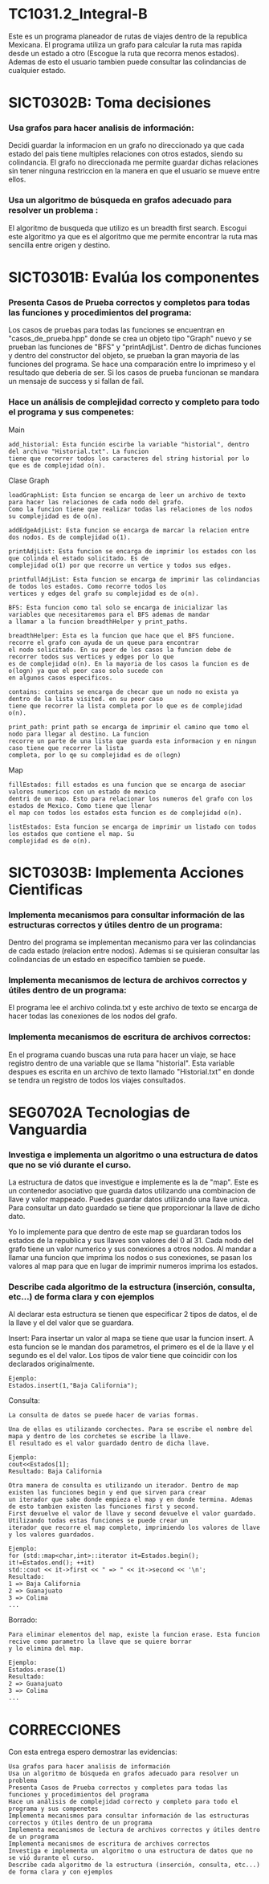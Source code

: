 # TC1031.2_Integral-B

Este es un programa planeador de rutas de viajes dentro de la republica Mexicana. El programa utiliza un grafo 
para calcular la ruta mas rapida desde un estado a otro (Escogue la ruta que recorra menos estados). Ademas de 
esto el usuario tambien puede consultar las colindancias de cualquier estado.


# SICT0302B: Toma decisiones

### Usa grafos para hacer analisis de información: 

Decidi guardar la informacion en un grafo no direccionado ya que cada estado del pais tiene multiples relaciones con 
otros estados, siendo su colindancia. El grafo no direccionada me permite guardar dichas relaciones sin tener ninguna
restriccion en la manera en que el usuario se mueve entre ellos.

### Usa un algoritmo de búsqueda en grafos adecuado para resolver un problema :

El algoritmo de busqueda que utilizo es un breadth first search. Escogui este algoritmo ya que es el algoritmo que me 
permite encontrar la ruta mas sencilla entre origen y destino.


# SICT0301B: Evalúa los componentes

### Presenta Casos de Prueba correctos y completos para todas las funciones y procedimientos del programa:

Los casos de pruebas para todas las funciones se encuentran en "casos_de_prueba.hpp" donde se crea un objeto tipo "Graph"
nuevo y se prueban las funciones de "BFS" y "printAdjList". Dentro de dichas funciones y dentro del constructor del 
objeto, se prueban la gran mayoria de las funciones del programa. 
Se hace una comparación entre lo imprimeso y el resultado que deberia de ser. Si los casos de prueba funcionan se 
mandara un mensaje de success y si fallan de fail.
    
    
### Hace un análisis de complejidad correcto y completo para todo el programa y sus compenetes:

Main
    
    add_historial: Esta función escirbe la variable "historial", dentro del archivo "Historial.txt". La funcion
    tiene que recorrer todos los caracteres del string historial por lo que es de complejidad o(n).

Clase Graph
    
    loadGraphList: Esta funcion se encarga de leer un archivo de texto para hacer las relaciones de cada nodo del grafo.
    Como la funcion tiene que realizar todas las relaciones de los nodos su complejidad es de o(n).
    
    addEdgeAdjList: Esta funcion se encarga de marcar la relacion entre dos nodos. Es de complejidad o(1).
    
    printAdjList: Esta funcion se encarga de imprimir los estados con los que colinda el estado solicitado. Es de
    complejidad o(1) por que recorre un vertice y todos sus edges. 
    
    printfullAdjList: Esta funcion se encarga de imprimir las colindancias de todos los estados. Como recorre todos los 
    vertices y edges del grafo su complejidad es de o(n).
    
    BFS: Esta funcion como tal solo se encarga de inicializar las variables que necesitaremos para el BFS ademas de mandar
    a llamar a la funcion breadthHelper y print_paths.
    
    breadthHelper: Esta es la funcion que hace que el BFS funcione. recorre el grafo con ayuda de un queue para encontrar
    el nodo solicitado. En su peor de los casos la funcion debe de recorrer todos sus vertices y edges por lo que 
    es de complejidad o(n). En la mayoria de los casos la funcion es de o(logn) ya que el peor caso solo sucede con 
    en algunos casos especificos.
    
    contains: contains se encarga de checar que un nodo no exista ya dentro de la lista visited. en su peor caso
    tiene que recorrer la lista completa por lo que es de complejidad o(n). 
    
    print_path: print path se encarga de imprimir el camino que tomo el nodo para llegar al destino. La funcion
    recorre un parte de una lista que guarda esta informacion y en ningun caso tiene que recorrer la lista
    completa, por lo qe su complejidad es de o(logn)
    
Map
    
    fillEstados: fill estados es una funcion que se encarga de asociar valores numericos con un estado de mexico
    dentri de un map. Esto para relacionar los numeros del grafo con los estados de Mexico. Como tiene que llenar 
    el map con todos los estados esta funcion es de complejidad o(n).
    
    listEstados: Esta funcion se encarga de imprimir un listado con todos los estados que contiene el map. Su
    complejidad es de o(n).
    
    
# SICT0303B: Implementa Acciones Cientificas

### Implementa mecanismos para consultar información de las estructuras correctos y útiles dentro de un programa:

Dentro del programa se implementan mecanismo para ver las colindancias de cada estado (relacion entre nodos). Ademas si se quisieran
consultar las colindancias de un estado en especifico tambien se puede.

### Implementa mecanismos de lectura de archivos correctos y útiles dentro de un programa:

El programa lee el archivo colinda.txt y este archivo de texto se encarga de hacer todas las conexiones de los nodos del grafo.

### Implementa mecanismos de escritura de archivos correctos:

En el programa cuando buscas una ruta para hacer un viaje, se hace registro dentro de una variable que se llama "historial". Esta 
variable despues es escrita en un archivo de texto llamado "Historial.txt" en donde se tendra un registro de todos los viajes
consultados.

# SEG0702A Tecnologias de Vanguardia

### Investiga e implementa un algoritmo o una estructura de datos que no se vió durante el curso.

La estructura de datos que investigue e implemente es la de "map". Este es un contenedor asociativo que guarda datos
utilizando una combinacion de llave y valor mappeado. Puedes guardar datos utilizando una llave unica. Para consultar un dato
guardado se tiene que proporcionar la llave de dicho dato.

Yo lo implemente para que dentro de este map se guardaran todos los estados de la republica y sus llaves son valores del 0 al 31.
Cada nodo del grafo tiene un valor numerico y sus conexiones a otros nodos. Al mandar a llamar una funcion que imprima los nodos 
o sus conexiones, se pasan los valores al map para que en lugar de imprimir numeros imprima los estados.

### Describe cada algoritmo de la estructura (inserción, consulta, etc...) de forma clara y con ejemplos

Al declarar esta estructura se tienen que especificar 2 tipos de datos, el de la llave y el del valor que se guardara.

Insert: 
    Para insertar un valor al mapa se tiene que usar la funcion insert. A esta funcion se le mandan dos parametros,
    el primero es el de la llave y el segundo es el del valor. Los tipos de valor tiene que coincidir con los declarados 
    originalmente. 
    
    Ejemplo:
    Estados.insert(1,"Baja California");
    
Consulta: 
    
    La consulta de datos se puede hacer de varias formas. 
    
    Una de ellas es utilizando corchectes. Para se escribe el nombre del mapa y dentro de los corchetes se escribe la llave. 
    El resultado es el valor guardado dentro de dicha llave. 
    
    Ejemplo:
    cout<<Estados[1]; 
    Resultado: Baja California
    
    Otra manera de consulta es utilizando un iterador. Dentro de map existen las funciones begin y end que sirven para crear
    un iterador que sabe donde empieza el map y en donde termina. Ademas de esto tambien existen las funciones first y second.
    First devuelve el valor de llave y second devuelve el valor guardado. Utilizando todas estas funciones se puede crear un 
    iterador que recorre el map completo, imprimiendo los valores de llave y los valores guardados.
    
    Ejemplo:
    for (std::map<char,int>::iterator it=Estados.begin(); it!=Estados.end(); ++it)
    std::cout << it->first << " => " << it->second << '\n';
    Resultado: 
    1 => Baja California
    2 => Guanajuato
    3 => Colima
    ...
    
Borrado:

    Para eliminar elementos del map, existe la funcion erase. Esta funcion recive como parametro la llave que se quiere borrar
    y lo elimina del map.
    
    Ejemplo:
    Estados.erase(1)
    Resultado: 
    2 => Guanajuato
    3 => Colima
    ...

# CORRECCIONES

Con esta entrega espero demostrar las evidencias:

    Usa grafos para hacer analisis de información
    Usa un algoritmo de búsqueda en grafos adecuado para resolver un problema
    Presenta Casos de Prueba correctos y completos para todas las funciones y procedimientos del programa
    Hace un análisis de complejidad correcto y completo para todo el programa y sus compenetes
    Implementa mecanismos para consultar información de las estructuras correctos y útiles dentro de un programa
    Implementa mecanismos de lectura de archivos correctos y útiles dentro de un programa
    Implementa mecanismos de escritura de archivos correctos
    Investiga e implementa un algoritmo o una estructura de datos que no se vió durante el curso.
    Describe cada algoritmo de la estructura (inserción, consulta, etc...) de forma clara y con ejemplos
    
